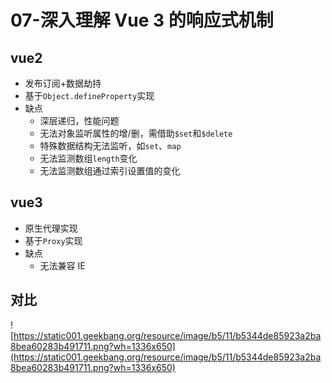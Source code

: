 # 07-深入理解 Vue 3 的响应式机制

## vue2

- 发布订阅+数据劫持
- 基于`Object.defineProperty`实现
- 缺点
  - 深层递归，性能问题
  - 无法对象监听属性的增/删，需借助`$set`和`$delete`
  - 特殊数据结构无法监听，如`set`、`map`
  - 无法监测数组`length`变化
  - 无法监测数组通过索引设置值的变化

## vue3

- 原生代理实现
- 基于`Proxy`实现
- 缺点
  - 无法兼容 IE

## 对比

![https://static001.geekbang.org/resource/image/b5/11/b5344de85923a2ba8bea60283b491711.png?wh=1336x650](https://static001.geekbang.org/resource/image/b5/11/b5344de85923a2ba8bea60283b491711.png?wh=1336x650)
